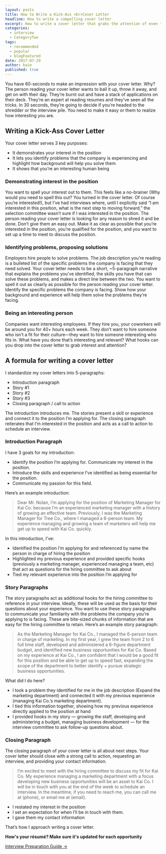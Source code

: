 ```yaml
---
layout: posts
title: How to Write a Kick-Ass <br>Cover Letter
headline: How to write a compelling cover letter
excerpt: How to write a cover letter that grabs the attention of even the most seasoned resume or CV reader
categories:
  - interview
  - CategoryTwo
tags:
  - recommended
  - popular
  - blogFeatured
date: 2017-07-29
author: kaie
published: true
---
```

You have 60-seconds to make an impression with your cover letter. Why? The person reading your cover letter wants to ball it up, throw it away, and get on with their day. They’re burnt out and have a stack of applications on their deck. They’re an expert at reading resumes and they’ve seen all the tricks. In 30 seconds, they’re going to decide if you’re headed to the shredder or the interview pile. You need to make it easy or them to realize how interesting you are.

## Writing a Kick-Ass Cover Letter

Your cover letter serves 3 key purposes:

 - It demonstrates your interest in the position
 - It lets you identify problems that the company is experiencing and highlight how background will help you solve them
 - It shows that you’re an interesting human being

### Demonstrating interest in the position

You want to spell your interest out to them. This feels like a no-brainer (Why would you need to spell this out? You turned in the cover letter. Of course you’re interested!), but I’ve had interviews where, until I explicitly said “I am interested in this position, what is the next step to moving forward,” the selection committee wasn’t sure if I was interested in the position. The person reading your cover letter is looking for any reason to shred it and be done. Don’t give them an easy out. Make it as clear as possible that you’re interested in the position, you’re qualified for the position, and you want to set up a time to meet to discuss the position.

### Identifying problems, proposing solutions

Employers hire people to solve problems. The job description you’re reading is a bulleted list of the specific problems the company is facing that they need solved. Your cover letter needs to be a short, ~5-paragraph narrative that explains the problems you’ve identified, the skills you have that can solve these problems, and makes a direct line between the two. You want to spell it out as clearly as possible for the person reading your cover letter. Identify the specific problems the company is facing. Show how your background and experience will help them solve the problems they’re facing.

### Being an interesting person

Companies want interesting employees. If they hire you, your coworkers will be around you for 40+ hours each week. They don’t want to hire someone who isn’t a fit for their culture—they want to hire someone interesting who fits in. What have you done that’s interesting and relevant? What hooks can you drop into the cover letter to grab interest and attention?

## A formula for writing a cover letter

I standardize my cover letters into 5-paragraphs:

 - Introduction paragraph
 - Story #1
 - Story #2
 - Story #3
 - Closing paragraph / call to action

The introduction introduces me. The stories present a skill or experience and connect it to the position I’m applying for. The closing paragraph reiterates that I’m interested in the position and acts as a call to action to schedule an interview.

### Introduction Paragraph

I have 3 goals for my introduction:

 - Identify the position I’m applying for. Communicate my interest in the position.
 - Introduce the skills and experience I’ve identified as being essential for the position.
 - Communicate my passion for this field.

Here’s an example introduction:

> Dear Mr. Nolan, I’m applying for the position of Marketing Manager for Kai Co. because I’m an experienced marketing manager with a history of growing an effective team. Previously, I was the Marketing Manager for Tree Co., where I managed a 6-person team. My experience managing and growing a team of marketers will help me get up to speed with Kai Co. quickly.

In this introduction, I've:

 - Identified the position I’m applying for and referenced by name the person in charge of hiring the position
 - Highlighted my previous experience and provided specific hooks (previously a marketing manager, experienced managing a team, etc) that act as questions for the hiring committee to ask about
 - Tied my relevant experience into the position I’m applying for

### Story Paragraphs

The story paragraphs act as additional hooks for the hiring committee to reference in your interview. Ideally, these will be used as the basis for their questions about your experience. You want to use these story paragraphs to communicate your familiarity with the problems the company you’re applying to is facing. These are bite-sized chunks of information that are easy for the hiring committee to retain. Here’s an example story paragraph:

> As the Marketing Manager for Kai Co., I managed the 6-person team in charge of marketing. In my first year, I grew the team from 2 to 6 full time staff, developed and administered a 6-figure department budget, and identified new business opportunities for Kai Co. Based on my experience at Kai Co., I am confident that I would be a good fit for this position and be able to get up to speed fast, expanding the scope of the department to better identify + pursue strategic business opportunities.

What did I do here?

*   I took a problem they identified for me in the job description (Expand the marketing department) and connected it with my previous experience (managing Kai Co.’s marketing department).
*   I tied this information together, showing how my previous experience directly applied to the position at hand
*   I provided hooks in my story — growing the staff, developing and administering a budget, managing business development — for the interview committee to ask follow-up questions about.

### Closing Paragraph

The closing paragraph of your cover letter is all about next steps. Your cover letter should close with a strong call to action, requesting an interview, and providing your contact information.

> I’m excited to meet with the hiring committee to discuss my fit for Kai Co. My experience managing a marketing department with a focus developing new business opportunities will be an asset to Kai Co. I will be in touch with you at the end of the week to schedule an interview. In the meantime, if you need to reach me, you can call me at (phone), or email me at (email).

 - I restated my interest in the position
 - I set an expectation for when I’ll be in touch with them.
 - I gave them my contact information

That’s how I approach writing a cover letter.

<div class='guide-link'>
<p><strong>How's your résumé? Make sure it's updated for each opportunity</strong></p>
<p><a href="/interview-preparation-guide/">Interview Preparation Guide →</a></p>
</div>

<div class="inline-ad hidden"></div>